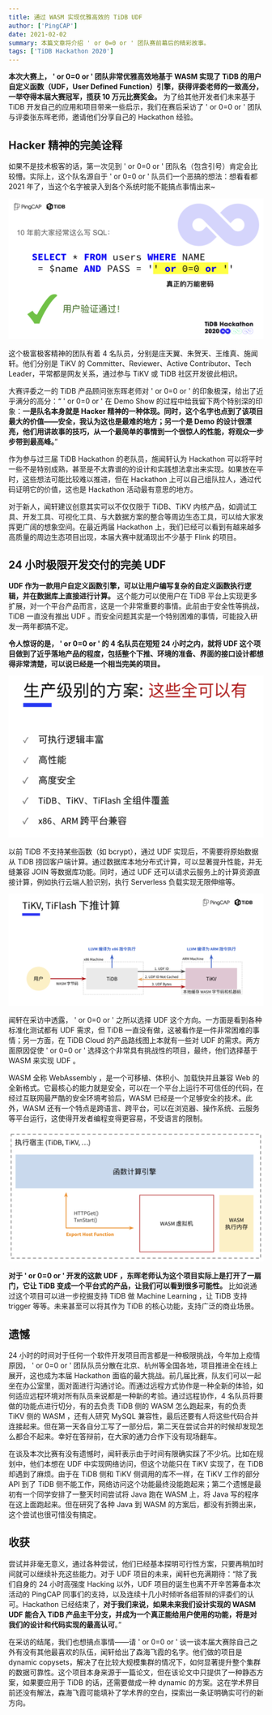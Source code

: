 ```yaml
---
title: 通过 WASM 实现优雅高效的 TiDB UDF 
author: ['PingCAP']
date: 2021-02-02
summary: 本篇文章将介绍 ' or 0=0 or ' 团队赛前幕后的精彩故事。
tags: ['TiDB Hackathon 2020']
---
```


**本次大赛上， ' or 0=0 or ' 团队非常优雅高效地基于 WASM 实现了 TiDB 的用户自定义函数（UDF，User Defined Function）引擎，获得评委老师的一致高分，一举夺得本届大赛冠军，揽获 10 万元比赛奖金。** 为了给其他开发者们未来基于 TiDB 开发自己的应用和项目带来一些启示，我们在赛后采访了 ' or 0=0 or ' 团队与评委张东晖老师，邀请他们分享自己的 Hackathon 经验。

## Hacker 精神的完美诠释

如果不是技术极客的话，第一次见到 ' or 0=0 or ' 团队名（包含引号）肯定会比较懵。实际上，这个队名源自于 ' or 0=0 or ' 队员们一个恶搞的想法：想看看都 2021 年了，当这个名字被录入到各个系统时能不能搞点事情出来~

![1](media/effective-tidb-udf-through-wasm/1.png)

这个极富极客精神的团队有着 4 名队员，分别是庄天翼、朱贺天、王维真、施闻轩。他们分别是 TiKV 的 Committer、Reviewer、Active Contributor、Tech Leader，平常都是网友关系，通过参与 TiKV 或 TiDB 社区开发彼此相识。

大赛评委之一的 TiDB 产品顾问张东晖老师对 ' or 0=0 or ' 的印象极深，给出了近乎满分的高分：“ ' or 0=0 or ' 在 Demo Show 的过程中给我留下两个特别深的印象：**一是队名本身就是 Hacker 精神的一种体现。同时，这个名字也点到了该项目最大的价值——安全，我认为这也是最难的地方；另一个是 Demo 的设计很漂亮，他们用讲故事的技巧，从一个最简单的事情到一个很惊人的性能，将观众一步步带到最高峰。**”

作为参与过三届 TiDB Hackathon 的老队员，施闻轩认为 Hackathon 可以将平时一些不是特别成熟，甚至是不太靠谱的的设计和实践想法拿出来实现。如果放在平时，这些想法可能比较难以推进，但在 Hackathon 上可以自己组队拉人，通过代码证明它的价值，这也是 Hackathon 活动最有意思的地方。

对于新人，闻轩建议创意其实可以不仅仅限于 TiDB、TiKV 内核产品，如调试工具、开发工具、可视化工具、与大数据方案的整合等周边生态工具，可以给大家发挥更广阔的想象空间。在最近两届 Hackathon 上，我们已经可以看到有越来越多高质量的周边生态项目出现，本届大赛中就涌现出不少基于 Flink 的项目。

## 24 小时极限开发交付的完美 UDF

**UDF 作为一款用户自定义函数引擎，可以让用户编写复杂的自定义函数执行逻辑，并在数据库上直接进行计算。** 这个能力可以使用户在 TiDB 平台上实现更多扩展，对一个平台产品而言，这是一个非常重要的事情。此前由于安全性等挑战， TiDB 一直没有推出 UDF 。而安全问题其实是一个特别困难的事情，可能投入研发一两年都搞不定。

**令人惊讶的是， ' or 0=0 or ' 的 4 名队员在短短 24 小时之内，就将 UDF 这个项目做到了近乎落地产品的程度，包括整个下推、环境的准备、界面的接口设计都想得非常清楚，可以说已经是一个相当完美的项目。**

![2](media/effective-tidb-udf-through-wasm/2.png)

以前 TiDB 不支持某些函数（如 bcrypt），通过 UDF 实现后，不需要将原始数据从 TiDB 捞回客户端计算。通过数据库本地分布式计算，可以显著提升性能，并无缝兼容 JOIN 等数据库功能。同时，通过 UDF 还可以请求云服务上的计算资源直接计算，例如执行云端人脸识别，执行 Serverless 负载实现无限伸缩等。

![3](media/effective-tidb-udf-through-wasm/3.png)

闻轩在采访中透露， ' or 0=0 or ' 之所以选择 UDF 这个方向。一方面是看到各种标准化测试都有 UDF 需求，但 TiDB 一直没有做，这被看作是一件非常困难的事情；另一方面，在 TiDB Cloud 的产品路线图上本就有一些对 UDF 的需求。两方面原因促使 ' or 0=0 or ' 选择这个非常具有挑战性的项目，最终，他们选择基于 WASM 来实现 UDF 。

WASM 全称 WebAssembly ，是一个可移植、体积小、加载快并且兼容 Web 的全新格式。它最核心的能力就是安全，可以在一个平台上运行不可信任的代码，在经过互联网最严酷的安全环境考验后，WASM 已经是一个足够安全的技术。此外，WASM 还有一个特点是跨语言、跨平台，可以在浏览器、操作系统、云服务等平台运行，这使得开发者编程变得更容易，不受语言的限制。

![4](media/effective-tidb-udf-through-wasm/4.png)

**对于 ' or 0=0 or ' 开发的这款 UDF ，东晖老师认为这个项目实际上是打开了一扇门，它让 TiDB 变成一个平台式的产品，让我们可以看到很多可能性。** 比如说通过这个项目可以进一步挖掘支持 TiDB 做 Machine Learning ，让 TiDB 支持 trigger 等等。未来甚至可以将其作为 TiDB 的核心功能，支持广泛的商业场景。

## 遗憾

24 小时的时间对于任何一个软件开发项目而言都是一种极限挑战，今年加上疫情原因， ' or 0=0 or ' 团队队员分散在北京、杭州等全国各地，项目推进全在线上展开，这也成为本届 Hackathon 面临的最大挑战。前几届比赛，队友们可以一起坐在办公室里，面对面进行沟通讨论。而通过远程方式协作是一种全新的体验，如何适应远程环境对所有队员来说都是一种新的考验。通过远程协作，4 名队员将要做的功能点进行切分，有的去负责 TiDB 侧的 WASM 怎么跑起来，有的负责 TiKV 侧的 WASM ，还有人研究 MySQL 兼容性，最后还要有人将这些代码合并连接起来。但在第一天各自分工写了一部分后，第二天在尝试合并的时候却发现怎么都合不起来。幸好在答辩前，在大家的通力合作下没有现场翻车。

在谈及本次比赛有没有遗憾时，闻轩表示由于时间有限确实踩了不少坑。比如在规划中，他们本想在 UDF 中实现网络访问，但这个功能只在 TiKV 实现了，在 TiDB 却遇到了麻烦。由于在 TiDB 侧和 TiKV 侧调用的库不一样，在 TiKV 工作的部分 API 到了 TiDB 侧不能工作，网络访问这个功能最终没能跑起来；第二个遗憾是最初有一个同学安排了一整天时间尝试将 Java 跑在 WASM 上，将 Java 写的程序在这上面跑起来。但在研究了各种 Java 到 WASM 的方案后，都没有折腾出来，这个尝试也很可惜没有搞定。


## 收获

尝试并非毫无意义，通过各种尝试，他们已经基本探明可行性方案，只要再稍加时间就可以继续补充这些能力。对于 UDF 项目的未来，闻轩也充满期待：“除了我们自身的 24 小时高强度 Hacking 以外，UDF 项目的诞生也离不开辛苦筹备本次活动的 PingCAP 同事们的支持，以及连续十几小时倾听各组答辩的评委们的认可。Hackathon 已经结束了，**对于我们来说，如果未来我们设计实现的 WASM UDF 能合入 TiDB 产品主干分支，并成为一个真正能给用户使用的功能，将是对我们的设计和代码实现的最高认可**。”

在采访的结尾，我们也想搞点事情——请 ' or 0=0 or ' 谈一谈本届大赛除自己之外有没有其他最喜欢的队伍，闻轩给出了森海飞霞的名字。他们做的项目是 dynamic copysets，解决了在比较大规模集群的情况下，如何显著提升整个集群的数据可靠性。这个项目本身来源于一篇论文，但在该论文中只提供了一种静态方案，如果要应用于 TiDB 的话，还需要做成一种 dynamic 的方案。这在学术界目前还没有解法，森海飞霞可能填补了学术界的空白，探索出一条证明确实可行的新方向。
